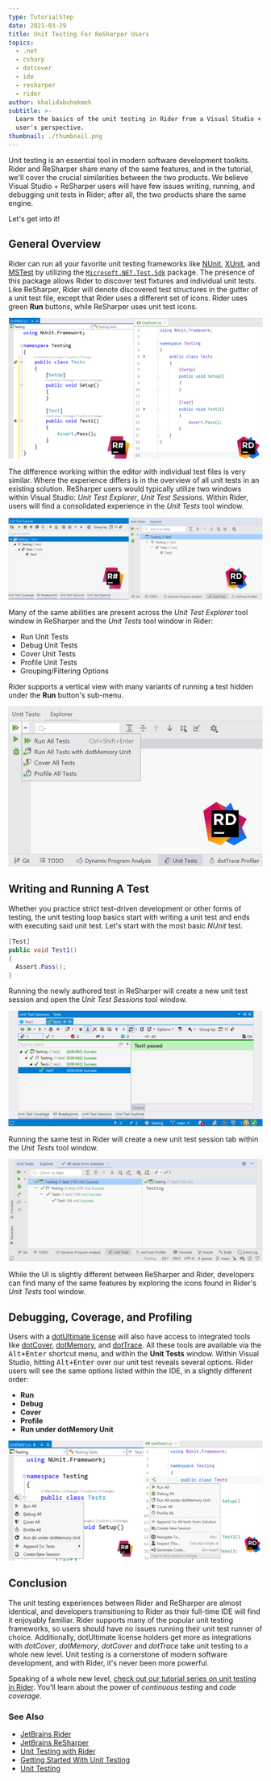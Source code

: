 ```yaml
---
type: TutorialStep
date: 2021-03-29
title: Unit Testing For ReSharper Users
topics:
  - .net
  - csharp
  - dotcover
  - ide
  - resharper
  - rider
author: khalidabuhakmeh
subtitle: >-
  Learn the basics of the unit testing in Rider from a Visual Studio + ReSharper
  user's perspective.
thumbnail: ./thumbnail.png
---
```


Unit testing is an essential tool in modern software development toolkits. Rider and ReSharper share many of the same features, and in the tutorial, we'll cover the crucial similarities between the two products. We believe Visual Studio + ReSharper users will have few issues writing, running, and debugging unit tests in Rider; after all, the two products share the same engine.

Let's get into it!

<!--more-->

## General Overview

Rider can run all your favorite unit testing frameworks like [NUnit](https://nunit.org/), [XUnit](https://xunit.net/), and [MSTest](https://docs.microsoft.com/en-us/dotnet/core/testing/unit-testing-with-mstest) by utilizing the [`Microsoft.NET.Test.Sdk`](https://www.nuget.org/packages/Microsoft.NET.Test.Sdk/) package. The presence of this package allows Rider to discover test fixtures and individual unit tests. Like ReSharper, Rider will denote discovered test structures in the gutter of a unit test file, except that Rider uses a different set of icons. Rider uses green **Run** buttons, while ReSharper uses unit test icons.

![Comparison between ReSharper and Rider unit testing icons](./editor-comparison.png)

The difference working within the editor with individual test files is very similar. Where the experience differs is in the overview of all unit tests in an existing solution. ReSharper users would typically utilize two windows within Visual Studio: _Unit Test Explorer_, _Unit Test Sessions_. Within Rider, users will find a consolidated experience in the _Unit Tests_ tool window.

![Comparison between Unit Test Explorer windows and Rider Unit Tests](./unit-tests-explorer-comparison.png)

Many of the same abilities are present across the _Unit Test Explorer_ tool window in ReSharper and the _Unit Tests_ tool window in Rider:

- Run Unit Tests
- Debug Unit Tests
- Cover Unit Tests
- Profile Unit Tests
- Grouping/Filtering Options

Rider supports a vertical view with many variants of running a test hidden under the **Run** button's sub-menu.

![Rider unit test tool window vertical action bar](./rider-vertical-runner-bar.png)

## Writing and Running A Test

Whether you practice strict test-driven development or other forms of testing, the unit testing loop basics start with writing a unit test and ends with executing said unit test. Let's start with the most basic _NUnit_ test.

```csharp
[Test]
public void Test1()
{
  Assert.Pass();
}
```

Running the newly authored test in ReSharper will create a new unit test session and open the _Unit Test Sessions_ tool window.

![Running unit tests with resharper and visual studio](./resharper-unit-tests.png)

Running the same test in Rider will create a new unit test session tab within the _Unit Tests_ tool window.

![Running unit tests with rider](./rider-run-unit-tests.png)

While the UI is slightly different between ReSharper and Rider, developers can find many of the same features by exploring the icons found in Rider's _Unit Tests_ tool window.

## Debugging, Coverage, and Profiling

Users with a [dotUltimate license](https://www.jetbrains.com/dotUltimate) will also have access to integrated tools like [dotCover](https://www.jetbrains.com/dotCover), [dotMemory](https://www.jetbrains.com/dotMemory), and [dotTrace](https://www.jetbrains.com/dotTrace). All these tools are available via the <kbd>Alt+Enter</kbd> shortcut menu, and within the **Unit Tests** window. Within Visual Studio, hitting <kbd>Alt+Enter</kbd> over our unit test reveals several options. Rider users will see the same options listed within the IDE, in a slightly different order:

- **Run**
- **Debug**
- **Cover**
- **Profile**
- **Run under dotMemory Unit**

![alt+enter menu from within Visual Studio an ReSharper](./resharper-alt-enter-menu.png)

## Conclusion

The unit testing experiences between Rider and ReSharper are almost identical, and developers transitioning to Rider as their full-time IDE will find it enjoyably familiar. Rider supports many of the popular unit testing frameworks, so users should have no issues running their unit test runner of choice. Additionally, dotUltimate license holders get more as integrations with _dotCover_, _dotMemory_, _dotCover_ and _dotTrace_ take unit testing to a whole new level. Unit testing is a cornerstone of modern software development, and with Rider, it's never been more powerful.

Speaking of a whole new level, [check out our tutorial series on unit testing in Rider](https://www.jetbrains.com/guide/dotnet/tutorials/rider-essentials/unit-testing/). You'll learn about the power of _continuous testing_ and _code coverage_.

### See Also

- [JetBrains Rider](https://jetbrains.com/rider)
- [JetBrains ReSharper](https://jetbrains.com/resharper)
- [Unit Testing with Rider](https://www.jetbrains.com/guide/dotnet/tutorials/rider-essentials/unit-testing/)
- [Getting Started With Unit Testing](https://www.jetbrains.com/help/rider/Getting_Started_with_Unit_Testing.html)
- [Unit Testing](https://www.jetbrains.com/help/rider/Unit_Testing__Index.html)
